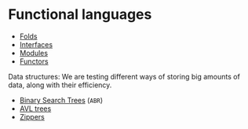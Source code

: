 # Functional languages

<div class="row row-cols-md-2"><div>

* [Folds](interm/lists.md)
* [Interfaces](advanced/interfaces.md)
* [Modules](advanced/modules.md)
* [Functors](advanced/functors.md)
</div><div>

Data structures: We are testing different ways of storing big amounts of data, along with their efficiency.

* [Binary Search Trees](data/bst.md) (`ABR`)
* [AVL trees](data/avl.md)
* [Zippers](data/zippers.md)
</div></div>